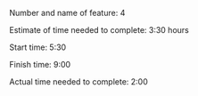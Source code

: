 Number and name of feature: 4

Estimate of time needed to complete: 3:30 hours

Start time: 5:30

Finish time: 9:00

Actual time needed to complete: 2:00